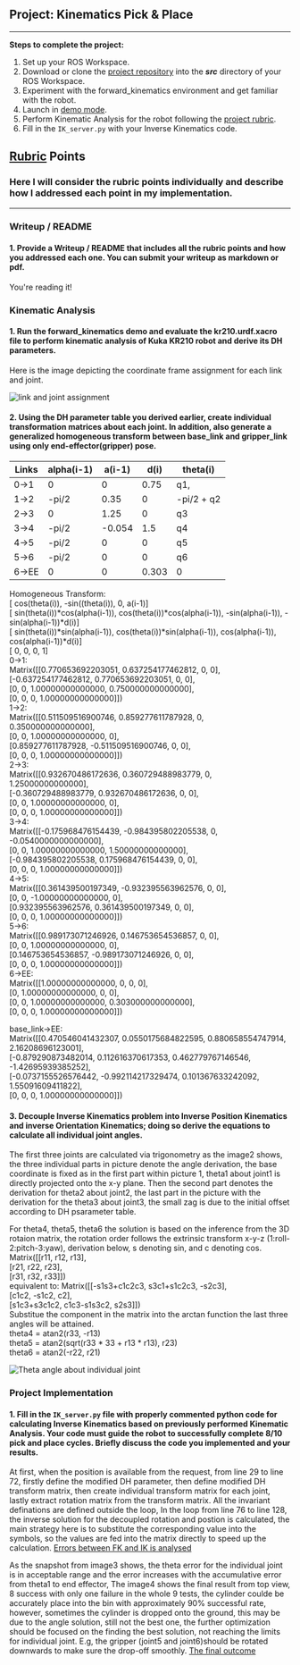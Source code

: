## Project: Kinematics Pick & Place

---


**Steps to complete the project:**  


1. Set up your ROS Workspace.
2. Download or clone the [project repository](https://github.com/udacity/RoboND-Kinematics-Project) into the ***src*** directory of your ROS Workspace.  
3. Experiment with the forward_kinematics environment and get familiar with the robot.
4. Launch in [demo mode](https://classroom.udacity.com/nanodegrees/nd209/parts/7b2fd2d7-e181-401e-977a-6158c77bf816/modules/8855de3f-2897-46c3-a805-628b5ecf045b/lessons/91d017b1-4493-4522-ad52-04a74a01094c/concepts/ae64bb91-e8c4-44c9-adbe-798e8f688193).
5. Perform Kinematic Analysis for the robot following the [project rubric](https://review.udacity.com/#!/rubrics/972/view).
6. Fill in the `IK_server.py` with your Inverse Kinematics code. 


## [Rubric](https://review.udacity.com/#!/rubrics/972/view) Points
### Here I will consider the rubric points individually and describe how I addressed each point in my implementation.  

---
### Writeup / README

#### 1. Provide a Writeup / README that includes all the rubric points and how you addressed each one.  You can submit your writeup as markdown or pdf.  

You're reading it!

### Kinematic Analysis
#### 1. Run the forward_kinematics demo and evaluate the kr210.urdf.xacro file to perform kinematic analysis of Kuka KR210 robot and derive its DH parameters.

Here is the image depicting the coordinate frame assignment for each link and joint.

![link and joint assignment](transform_assignment.jpg)

#### 2. Using the DH parameter table you derived earlier, create individual transformation matrices about each joint. In addition, also generate a generalized homogeneous transform between base_link and gripper_link using only end-effector(gripper) pose.

Links | alpha(i-1) | a(i-1) | d(i) | theta(i)
--- | --- | --- | --- | ---
0->1 | 0 | 0| 0.75 | q1,
1->2 | -pi/2 | 0.35 | 0 | -pi/2 + q2
2->3 | 0 | 1.25 | 0 | q3
3->4 | -pi/2 | -0.054 | 1.5 | q4
4->5 | -pi/2 | 0 | 0 | q5
5->6 | -pi/2 | 0 | 0 | q6
6->EE | 0 | 0 | 0.303 | 0

Homogeneous Transform:<br />
                            [     cos(theta(i)),                               -sin((theta(i)),            0,                    a(i-1)]<br />
                            [     sin(theta(i))*cos(alpha(i-1)), cos(theta(i))*cos(alpha(i-1)), -sin(alpha(i-1)), -sin(alpha(i-1))*d(i)]<br />
                            [     sin(theta(i))*sin(alpha(i-1)), cos(theta(i))*sin(alpha(i-1)),  cos(alpha(i-1)),  cos(alpha(i-1))*d(i)]<br />
                            [                 0,                 0,                                 0,                                1]<br />
0->1:<br />
        Matrix([[0.770653692203051, 0.637254177462812, 0, 0], <br />
                [-0.637254177462812, 0.770653692203051, 0, 0], <br />
                [0, 0, 1.00000000000000, 0.750000000000000], <br />
                [0, 0, 0, 1.00000000000000]]) <br />
1->2:<br />
        Matrix([[0.511509516900746, 0.859277611787928, 0, 0.350000000000000], <br />
                [0, 0, 1.00000000000000, 0], <br />
                [0.859277611787928, -0.511509516900746, 0, 0], <br />
                [0, 0, 0, 1.00000000000000]]) <br />
2->3:<br />
        Matrix([[0.932670486172636, 0.360729488983779, 0, 1.25000000000000], <br />
                [-0.360729488983779, 0.932670486172636, 0, 0], <br />
                [0, 0, 1.00000000000000, 0], <br />
                [0, 0, 0, 1.00000000000000]]) <br />
3->4:<br />
        Matrix([[-0.175968476154439, -0.984395802205538, 0, -0.0540000000000000], <br />
                [0, 0, 1.00000000000000, 1.50000000000000], <br />
                [-0.984395802205538, 0.175968476154439, 0, 0], <br />
                [0, 0, 0, 1.00000000000000]]) <br />
4->5:<br />
        Matrix([[0.361439500197349, -0.932395563962576, 0, 0], <br />
                [0, 0, -1.00000000000000, 0], <br />
                [0.932395563962576, 0.361439500197349, 0, 0], <br />
                [0, 0, 0, 1.00000000000000]]) <br />
5->6:<br />
        Matrix([[0.989173071246926, 0.146753654536857, 0, 0], <br />
                [0, 0, 1.00000000000000, 0], <br />
                [0.146753654536857, -0.989173071246926, 0, 0], <br />
                [0, 0, 0, 1.00000000000000]]) <br />
6->EE:<br />
        Matrix([[1.00000000000000, 0, 0, 0], <br />
                [0, 1.00000000000000, 0, 0], <br />
                [0, 0, 1.00000000000000, 0.303000000000000], <br />
                [0, 0, 0, 1.00000000000000]]) <br />

base_link->EE: <br />
        Matrix([[0.470546041432307, 0.0550175684822595, 0.880658554747914, 2.16208696123001], <br />
                [-0.879290873482014, 0.112616370617353, 0.462779767146546, -1.42695939385252], <br />
                [-0.0737155526576442, -0.992114217329474, 0.101367633242092, 1.55091609411822], <br />
                [0, 0, 0, 1.00000000000000]]) <br />

#### 3. Decouple Inverse Kinematics problem into Inverse Position Kinematics and inverse Orientation Kinematics; doing so derive the equations to calculate all individual joint angles.

The first three joints are calculated via trigonometry as the image2 shows, the three individual parts in picture denote the angle derivation, the base coordinate is fixed as in the first part within picture 1, theta1 about joint1 is directly projected onto the x-y plane. Then the second part denotes the derivation for theta2 about joint2, the last part in the picture with the derivation for the theta3 about joint3, the small zag is due to the initial offset according to DH psarameter table.

For theta4, theta5, theta6 the solution is based on the inference from the 3D rotaion matrix, the rotation order follows the extrinsic transform x-y-z (1:roll-2:pitch-3:yaw), derivation below, s denoting sin, and c denoting cos.
        Matrix([[r11, r12, r13], <br />
                [r21, r22, r23], <br />
                [r31, r32, r33]])<br />
       equivalent to:
        Matrix([[-s1s3+c1c2c3, s3c1+s1c2c3, -s2c3], <br />
                [c1c2,               -s1c2,    c2], <br />
                [s1c3+s3c1c2,  c1c3-s1s3c2,  s2s3]])<br />
Substitue the component in the matrix into the arctan function the last three angles will be attained.   
            theta4 = atan2(r33, -r13)<br />
            theta5 = atan2(sqrt(r33 * 33 + r13 * r13), r23)<br />
            theta6 = atan2(-r22, r21)<br />
		
![Theta angle about individual joint](joint_derivation.jpg)

### Project Implementation

#### 1. Fill in the `IK_server.py` file with properly commented python code for calculating Inverse Kinematics based on previously performed Kinematic Analysis. Your code must guide the robot to successfully complete 8/10 pick and place cycles. Briefly discuss the code you implemented and your results. 

At first, when the position is available from the request, from line 29 to line 72, firstly define the modified DH parameter, then define modified DH transform matrix, then create individual transform matrix for each joint, lastly extract rotation matrix from the transform matrix. All the invariant definations are defined outside the loop, 
In the loop from line 76 to line 128, the inverse solution for the decoupled rotation and postion is calculated, the main strategy here is to substitute the corresponding value into the symbols, so the values are fed into the matrix directly to speed up the calculation.
[Errors between FK and IK is analysed](Debug_error_eva.png)

As the snapshot from image3 shows, the theta error for the individual joint is in acceptable range and the error increases with the accumulative error from theta1 to end effector, 
The image4 shows the final result from top view, 8 success with only one failure in the whole 9 tests, the cylinder coulde be accurately place into the bin with approximately 90% successful rate, however, sometimes the cylinder is dropped onto the ground, this may be due to the angle solution, still not the best one, the further optimization should be focused on the finding the best solution, not reaching the limits for individual joint. E.g, the gripper (joint5 and joint6)should be rotated downwards to make sure the drop-off smoothly. 
[The final outcome](Final_outcome.jpg)

